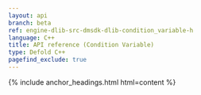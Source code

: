```yaml
---
layout: api
branch: beta
ref: engine-dlib-src-dmsdk-dlib-condition_variable-h
language: C++
title: API reference (Condition Variable)
type: Defold C++
pagefind_exclude: true
---
```

{% include anchor_headings.html html=content %}